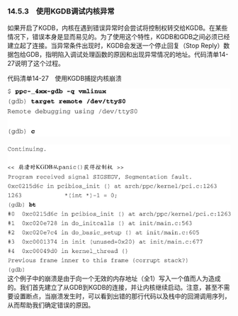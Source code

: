 ### 14.5.3　使用KGDB调试内核异常

如果开启了KGDB，内核在遇到错误异常时会尝试将控制权转交给KGDB。在某些情况下，错误本身是显而易见的。为了使用这个特性，KGDB和GDB之间必须已经建立起了连接。当异常条件出现时，KGDB会发送一个停止回复（Stop Reply）数据包给GDB，指明陷入调试处理函数的原因和出现异常情况的地址。代码清单14-27说明了这个过程。

代码清单14-27　使用KGDB捕捉内核崩溃



![459.jpg](../images/459.jpg)


![460.jpg](../images/460.jpg)
这个例子中的崩溃是由于向一个无效的内存地址（全1）写入一个值而人为造成的。我们首先建立了从GDB到KGDB的连接，并让内核继续启动。注意，甚至不需要设置断点，当崩溃发生时，可以看到出错的那行代码以及栈中的回溯调用序列，从而帮助我们确定错误的原因。

